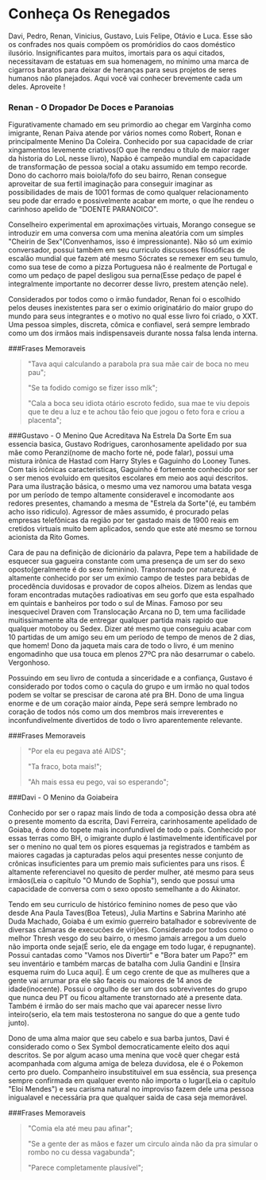 # Conheça Os Renegados

   Davi, Pedro, Renan, Vinicius, Gustavo, Luis Felipe, Otávio e Luca. Esse são os confrades nos quais compõem os promóridios do caos doméstico ilusório. Insignificantes para muitos, imortais para os aqui citados, necessitavam de estatuas em sua homenagem, no mínimo uma marca de cigarros baratos para deixar de heranças para seus projetos de seres humanos não planejados. Aqui você vai conhecer brevemente cada um deles. Aproveite !
   
### Renan - O Dropador De Doces e Paranoias

  Figurativamente chamado em seu primordio ao chegar em Varginha como imigrante, Renan Paiva atende por vários nomes como Robert, Ronan e principalmente Menino Da Coleira. Conhecido por sua capacidade de criar xingamentos levemente criativos(O que lhe rendeu o título de maior rager da historia do LoL nesse livro), Napão é campeão mundial em capacidade de transformação de pessoa social a otaku assumido em tempo recorde. Dono do cachorro mais boiola/fofo do seu bairro, Renan consegue aproveitar de sua fertil imaginação para conseguir imaginar as possibilidades de mais de 1001 formas de como qualquer relacionamento seu pode dar errado e possivelmente acabar em morte, o que lhe rendeu o carinhoso apelido de "DOENTE PARANOICO". 
   
   Conselheiro experimental em aproximações virtuais, Morango consegue se introduzir em uma conversa com uma menina aleatória com um simples "Cheirin de Sex"(Convenhamos, isso é impressionante). Não só um eximio conversador, possui também em seu curriculo discussoes filosóficas de escalão mundial que fazem até mesmo Sócrates se remexer em seu tumulo, como sua tese de como a pizza Portuguesa não é realmente de Portugal e como um pedaço de papel desligou sua perna(Esse pedaço de papel é integralmente importante no decorrer desse livro, prestem atenção nele). 
   
   Considerados por todos como o irmão fundador, Renan foi o escolhido pelos deuses inexistentes para ser o eximio originatário do maior grupo do mundo para seus integrantes e o motivo no qual esse livro foi criado, o XXT. Uma pessoa simples, discreta, cômica e confiavel, será sempre lembrado como um dos irmãos mais indispensaveis durante nossa falsa lenda interna. 


   ###Frases Memoraveis

> "Tava aqui calculando a parabola pra sua mãe cair de boca no meu pau"; 
> 
> "Se ta fodido comigo se fizer isso mlk"; 
> 
> "Cala a boca seu idiota otário escroto fedido, sua mae te viu depois que te deu a luz e te achou tão feio que jogou o feto fora e criou a placenta"; 


###Gustavo - O Menino Que Acreditava Na Estrela Da Sorte
  Em sua essencia basica, Gustavo Rodrigues, caronhosamente apelidado por sua mãe como Peranzi(nome de macho forte né, pode falar), possui uma mistura irônica de Hastad com Harry Styles e Gaguinho do Looney Tunes. Com tais icônicas caracteristicas, Gaguinho é fortemente conhecido por ser o ser menos evoluido em quesitos escolares em meio aos aqui descritos. Para uma ilustração básica, o mesmo uma vez namorou uma batata vesga por um período de tempo altamente consideravel e incomodante aos redores presentes, chamando a mesma de "Estrela da Sorte"(é, eu também acho isso ridiculo). Agressor de mães assumido, é procurado pelas empresas telefônicas da região por ter gastado mais de 1900 reais em cretidos virtuais muito bem aplicados, sendo que este até mesmo se tornou acionista da Rito Gomes.  
  
  Cara de pau na definição de dicionário da palavra, Pepe tem a habilidade de esquecer sua gagueira constante com uma presença de um ser do sexo oposto(geralmente é do sexo feminino). Transtornado por natureza, é altamente conhecido por ser um exímio campo de testes para bebidas de procedência duvidosas e provador de copos alheios. Dizem as lendas que foram encontradas mutações radioativas em seu gorfo que  esta espalhado em quintais e banheiros por todo o sul de Minas. Famoso por seu inesquecivel Draven com Translocação Arcana no D, tem uma facilidade muitissimamente alta de entregar qualquer partida mais rapido que qualquer motoboy ou Sedex. Dizer até mesmo que conseguiu acabar com 10 partidas de um amigo seu em um período de tempo de menos de 2 dias, que homem! Dono da jaqueta mais cara de todo o livro, é um menino engomadinho que usa touca em plenos 27ºC pra não desarrumar o cabelo. Vergonhoso. 
  
  Possuindo em seu livro de contuda a sinceridade e a confiança, Gustavo é considerado por todos como o caçula do grupo e um irmão no qual todos podem se voltar se prescisar de carona até pra BH. Dono de uma lingua enorme e de um coração maior ainda, Pepe será sempre lembrado no coração de todos nós como um dos membros mais irreverentes e inconfundivelmente divertidos de todo o livro aparentemente relevante. 
  
  ###Frases Memoraveis
  
> "Por ela eu pegava até AIDS";
> 
> "Ta fraco, bota mais!";
> 
> "Ah mais essa eu pego, vai so esperando";



###Davi - O Menino da Goiabeira
  
   Conhecido por ser o rapaz mais lindo de toda a composição dessa obra até o presente momento da escrita, Davi Ferreira, carinhosamente apelidado de Goiaba, é dono do topete mais inconfundivel de todo o país. Conhecido por essas terras como BH, o imigrante duplo é lastimavelmente identificavel por ser o menino no qual tem os piores esquemas ja registrados e também as maiores cagadas ja capturadas pelos aqui presentes nesse conjunto de crônicas insuficientes para um premio mais suficientes para uns risos. É altamente referenciavel no quesito de perder mulher, até mesmo para seus irmãos(Leia o capítulo "O Mundo de Sophia"), sendo que possui uma capacidade de conversa com o sexo oposto semelhante a do Akinator.  
    
   Tendo em seu curriculo de histórico feminino nomes de peso que vão desde Ana Paula Taves(Boa Teteus), Julia Martins e Sabrina Marinho até Duda Machado, Goiaba é um eximio guerreiro batalhador e sobrevivente de diversas câmaras de execucões de virjões. Considerado por todos como o melhor Thresh vesgo do seu bairro, o mesmo jamais arregou a um duelo não importa onde seja(É serio, ele da engage em todo lugar, é repugnante). Possui cantadas como "Vamos nos Divertir" e "Bora bater um Papo?" em seu inventário e também marcas de batalha com Julia Gandini e [Insira esquema ruim do Luca aqui]. É um cego crente de que as mulheres que a gente vai arrumar pra ele são faceis ou maiores de 14 anos de idade(inocente). Possui o orgulho de ser um dos sobreviventes do grupo que nunca deu PT ou ficou altamente transtornado até a presente data. Também é irmão do ser mais macho que vai aparecer nesse livro inteiro(serio, ela tem mais testosterona no sangue do que a gente tudo junto).
   
   Dono de uma alma maior que seu cabelo e sua barba juntos, Davi é considerado como o Sex Symbol democraticamente eleito dos aqui descritos. Se por algum acaso uma menina que você quer chegar está acompanhada com alguma amiga de beleza duvidosa, ele é o Pokemon certo pro duelo. Companheiro insubstituivel em sua essência, sua presença sempre confirmada em qualquer evento não importa o lugar(Leia o capitulo "Eloi Mendes") e seu carisma natural no improviso fazem dele uma pessoa inigualavel e necessária pra que qualquer saida de casa seja memorável.
   
   ###Frases Memoraveis
   
> "Comia ela até meu pau afinar";
> 
> "Se a gente der as mãos e fazer um circulo ainda não da pra simular o rombo no cu dessa vagabunda";
> 
> "Parece completamente plausível";











  







  
  








